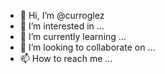 - 👋 Hi, I’m @curroglez
- 👀 I’m interested in ...
- 🌱 I’m currently learning ...
- 💞️ I’m looking to collaborate on ...
- 📫 How to reach me ...

<!---
curroglez/curroglez is a ✨ special ✨ repository because its `README.md` (this file) appears on your GitHub profile.
You can click the Preview link to take a look at your changes.
--->
